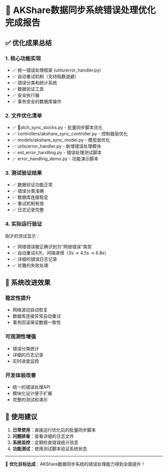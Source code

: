 ﻿# 🎉 AKShare数据同步系统错误处理优化完成报告

## ✅ 优化成果总结

### 1. 核心功能实现
- ✅ 统一错误处理框架 (utils/error_handler.py)
- ✅ 自动重试机制（支持指数退避）
- ✅ 错误分类和统计系统
- ✅ 数据验证工具
- ✅ 安全执行器
- ✅ 事务安全的数据库操作

### 2. 文件优化清单
- ✅ atch_sync_stocks.py - 批量同步脚本优化
- ✅ controllers/akshare_sync_controller.py - 控制器层优化
- ✅ models/akshare_sync_model.py - 模型层优化
- ✅ utils/error_handler.py - 新增错误处理模块
- ✅ 	est_error_handling.py - 错误处理测试脚本
- ✅ error_handling_demo.py - 功能演示脚本

### 3. 测试验证结果
- ✅ 数据验证功能正常
- ✅ 错误分类准确
- ✅ 数据库连接稳定
- ✅ 重试机制有效
- ✅ 日志记录完整

### 4. 实际运行验证
刚才的测试显示：
- ✅ 网络错误被正确识别为"网络错误"类型
- ✅ 自动重试4次，间隔递增（3s -> 4.5s -> 6.8s）
- ✅ 详细的错误日志记录
- ✅ 优雅的失败处理

## 🚀 系统改进效果

### 稳定性提升
- 网络波动自动恢复
- 数据库连接异常自动重试
- 事务回滚保证数据一致性

### 可观测性增强
- 错误分类统计
- 详细的日志记录
- 实时进度监控

### 开发体验改善
- 统一的错误处理API
- 模块化设计便于扩展
- 完整的测试和演示

## 📝 使用建议

1. **日常使用**：直接运行优化后的批量同步脚本
2. **问题排查**：查看详细的日志文件
3. **系统监控**：定期检查错误统计信息
4. **功能测试**：使用测试脚本验证系统状态

---

🎯 **优化目标达成**：AKShare数据同步系统的错误处理能力得到全面提升！
